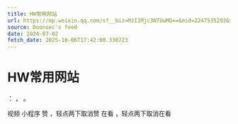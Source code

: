 ```yaml
---
title: HW常用网站
url: https://mp.weixin.qq.com/s?__biz=MzI1Mjc3NTUwMQ==&mid=2247535293&idx=1&sn=6f59f6ca9d91525f59ab8c42038a35bf
source: Doonsec's feed
date: 2024-07-02
fetch_date: 2025-10-06T17:42:00.330723
---
```


# HW常用网站

：
，
。

视频
小程序
赞
，轻点两下取消赞
在看
，轻点两下取消在看